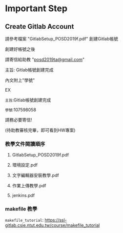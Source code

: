 # Important Step
## Create Gitlab Account
請參考檔案 "GitlabSetup_POSD2019f.pdf" 
創建Gitlab帳號

創建好帳號之後

請寄信給助教
 "posd2019ta@gmail.com"
 
主旨: Gitlab帳號創建完成 
 
內文附上"學號" 

EX 

`主旨`:Gitlab帳號創建完成

`學號`:107598058  

請務必要寄信!

(待助教審核完畢，即可看到HW專案)

### 教學文件閱讀順序
1. GitlabSetup_POSD2019f.pdf 

2. 環境設定.pdf

3. 文字編輯器安裝教學.pdf 

4. 作業上傳教學.pdf 

5. jenkins.pdf

### makefile 教學 ###
`makefile_tutorial`: https://ssl-gitlab.csie.ntut.edu.tw/course/makefile_tutorial